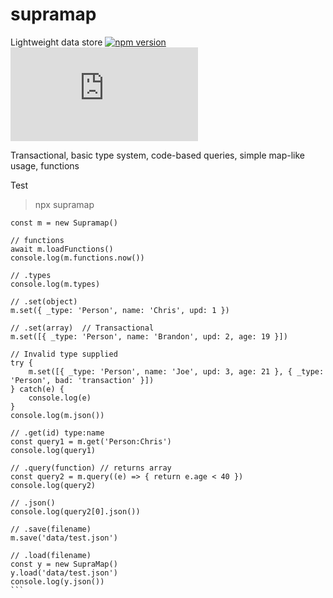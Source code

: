 # supramap
Lightweight data store
[![npm version](https://badge.fury.io/js/supramap.svg)](https://badge.fury.io/js/supramap)
![size](http://img.badgesize.io/digplan/supramap/master/supramap.mjs)

Transactional, basic type system, code-based queries, simple map-like usage, functions

Test
> npx supramap

````
const m = new Supramap()

// functions
await m.loadFunctions()
console.log(m.functions.now())

// .types
console.log(m.types)

// .set(object)
m.set({ _type: 'Person', name: 'Chris', upd: 1 })

// .set(array)  // Transactional
m.set([{ _type: 'Person', name: 'Brandon', upd: 2, age: 19 }])

// Invalid type supplied
try {
    m.set([{ _type: 'Person', name: 'Joe', upd: 3, age: 21 }, { _type: 'Person', bad: 'transaction' }])
} catch(e) {
    console.log(e)
}
console.log(m.json())

// .get(id) type:name
const query1 = m.get('Person:Chris')
console.log(query1)

// .query(function) // returns array
const query2 = m.query((e) => { return e.age < 40 })
console.log(query2)

// .json()
console.log(query2[0].json())

// .save(filename)
m.save('data/test.json')

// .load(filename)
const y = new SupraMap()
y.load('data/test.json')
console.log(y.json())
```
